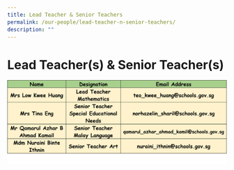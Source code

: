 ```yaml
---
title: Lead Teacher & Senior Teachers
permalink: /our-people/lead-teacher-n-senior-teachers/
description: ""
---
```

# **Lead Teacher(s) &amp; Senior Teacher(s)**

![](/images/Staff%20List/senior%20teacher.png)